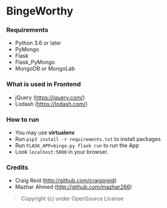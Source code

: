 # BingeWorthy

### Requirements

- Python 3.6 or later
- PyMongo
- Flask
- Flask_PyMongo
- MongoDB or MongoLab

### What is used in Frontend

- jQuery (https://jquery.com/)
- Lodash (https://lodash.com/)

### How to run

- You may use **virtualenv**
- Run `pip3 install -r requirements.txt` to install packages
- Run `FLASK_APP=binge.py flask run` to run the App
- Look `localhost:5000` in your browser.

### Credits

- Craig Reid (http://github.com/craigpreid)
- Mazhar Ahmed (http://github.com/mazhar266)

> Copyright (c) under OpenSource License
